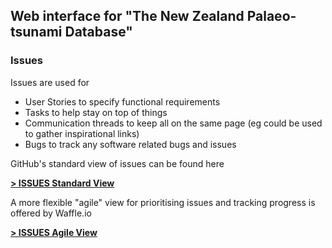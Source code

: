 ## Web interface for "The New Zealand Palaeo-tsunami Database"

### Issues
Issues are used for 
- User Stories to specify functional requirements
- Tasks to help stay on top of things
- Communication threads to keep all on the same page (eg could be used to gather inspirational links)
- Bugs to track any software related bugs and issues

GitHub's standard view of issues can be found here

__[> ISSUES Standard View](https://github.com/dumparkltd/tsunami-db/issues)__

A more flexible "agile" view for prioritising issues and tracking progress is offered by Waffle.io

__[> ISSUES Agile View](https://waffle.io/dumparkltd/tsunami-db)__









